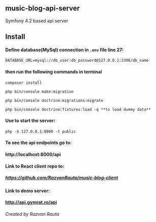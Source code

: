 ## music-blog-api-server
Symfony 4.2 based api server

## Install

#### Define database(MySql) connection in `.env` file line 27:

`DATABASE_URL=mysql://db_user:db_password@127.0.0.1:3306/db_name`

#### then run the following commands in terminal
````
composer install

php bin/console make:migration

php bin/console doctrine:migrations:migrate

php bin/console doctrine:fixtures:load -q **to load dummy data**

````

#### Use to start the server:

`php -S 127.0.0.1:8000 -t public`

#### To see the api endpoints go to:

#### http://localhost:8000/api

#### Link to React client repo to:

##### https://github.com/RazvanRauta/music-blog-client

#### Link to demo server:

#### http://api.gymrat.ro/api

###### Created by Razvan Rauta
